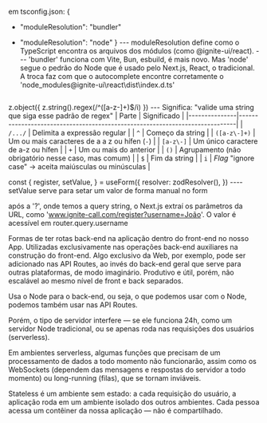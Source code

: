 <!-- autocomplete do '@ignite-ui/react' -->
em tsconfig.json: {
- "moduleResolution": "bundler"
+ "moduleResolution": "node"
}
--- moduleResolution define como o TypeScript encontra os arquivos dos módulos (como @ignite-ui/react). 
--- 'bundler' funciona com Vite, Bun, esbuild, é mais novo. Mas 'node' segue o pedrão do Node que é usado pelo Next.js, React, o tradicional. A troca faz com que o autocomplete encontre corretamente o 'node_modules\@ignite-ui\react\dist\index.d.ts'

<!-- Tag image i = quality e priority -->
<Image src={previewImage} height={400} quality={100} priority alt="" />

<!-- validação com Zod -->
z.object({
  z.string().regex(/^([a-z\-]+)$/i)
})
--- Significa: "valide uma string que siga esse padrão de regex"
| Parte         | Significado                                                                 |
|---------------|-----------------------------------------------------------------------------|
| `/.../`       | Delimita a expressão regular                                                |
| `^`           | Começo da string                                                            |
| `([a-z\-]+)`  | Um ou mais caracteres de a a z ou hífen (`-`)                               |
| `[a-z\-]`     | Um único caractere de a-z ou hífen                                          |
| `+`           | Um ou mais do anterior                                                      |
| `()`          | Agrupamento (não obrigatório nesse caso, mas comum)                         |
| `$`           | Fim da string                                                               |
| `i`           | *Flag* "ignore case" → aceita maiúsculas ou minúsculas                     |



<!-- HookForm -->
 const {
    register,
    setValue,
  } = useForm({
    resolver: zodResolver(),
  })
----setValue serve para setar um valor de forma manual no form

<!-- query.router -->
após a '?', onde temos a query string, o Next.js extraí os parâmetros da URL, como 'www.ignite-call.com/register?username=João'. O valor é acessível em router.query.username

<!-- API ROUTES - overview -->
Formas de ter rotas back-end na aplicação dentro do front-end no nosso App. Utilizadas exclusivamente nas operações back-end auxiliares na construção do front-end.
Algo exclusivo da Web, por exemplo, pode ser adicionado nas API Routes, ao invés do back-end geral que serve para outras plataformas, de modo imaginário.
Produtivo e útil, porém, não escalável ao mesmo nível de front e back separados.

Usa o Node para o back-end, ou seja, o que podemos usar com o Node, podemos também usar nas API Routes.

Porém, o tipo de servidor interfere — se ele funciona 24h, como um servidor Node tradicional, ou se apenas roda nas requisições dos usuários (serverless).

Em ambientes serverless, algumas funções que precisam de um processamento de dados a todo momento não funcionarão, assim como os WebSockets (dependem das mensagens e respostas do servidor a todo momento) ou long-running (filas), que se tornam inviáveis.

Stateless é um ambiente sem estado: a cada requisição do usuário, a aplicação roda em um ambiente isolado dos outros ambientes. Cada pessoa acessa um contêiner da nossa aplicação — não é compartilhado.